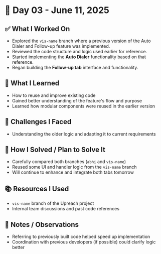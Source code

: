 # 📅 Day 03 - June 11, 2025

## ✅ What I Worked On
- Explored the `vis-name` branch where a previous version of the Auto Dialer and Follow-up feature was implemented.
- Reviewed the code structure and logic used earlier for reference.
- Started implementing the **Auto Dialer** functionality based on that reference.
- Began building the **Follow-up tab** interface and functionality.

## 🧠 What I Learned
- How to reuse and improve existing code
- Gained better understanding of the feature's flow and purpose
- Learned how modular components were reused in the earlier version

## 🧩 Challenges I Faced
- Understanding the older logic and adapting it to current requirements

## 🔧 How I Solved / Plan to Solve It
- Carefully compared both branches (`abhi` and `vis-name`)
- Reused some UI and handler logic from the `vis-name` branch
- Will continue to enhance and integrate both tabs tomorrow

## 📚 Resources I Used
- `vis-name` branch of the Upreach project
- Internal team discussions and past code references

## 💬 Notes / Observations
- Referring to previously built code helped speed up implementation
- Coordination with previous developers (if possible) could clarify logic better
